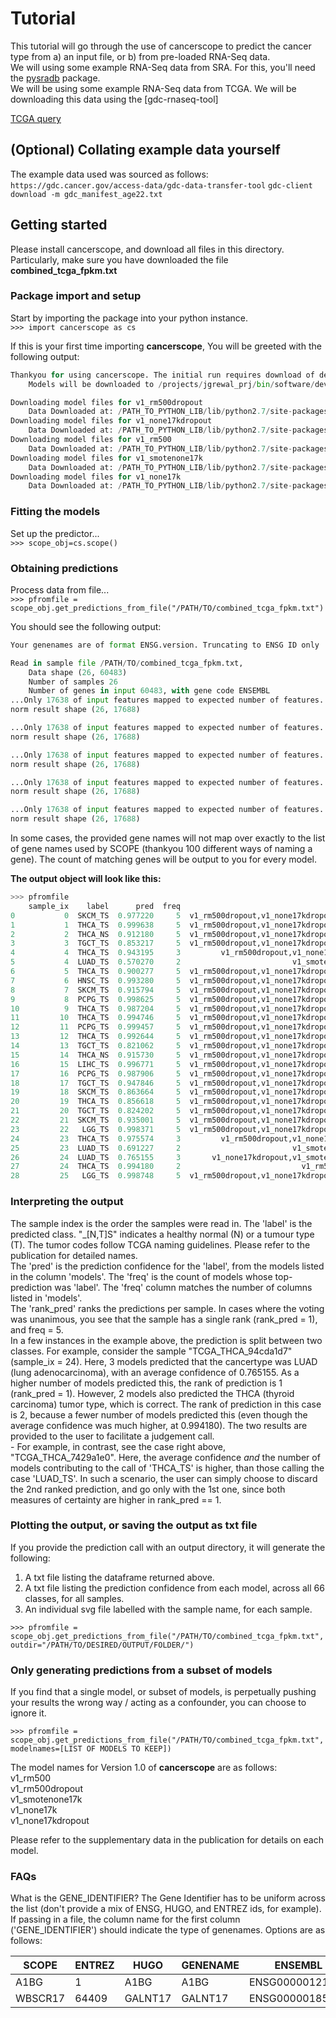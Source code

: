 # Tutorial

This tutorial will go through the use of cancerscope to predict the cancer type from a) an input file, or b) from pre-loaded RNA-Seq data.  
We will using some example RNA-Seq data from SRA. For this, you'll need the [pysradb](https://pypi.org/project/pysradb/) package.  
We will be using some example RNA-Seq data from TCGA. We will be downloading this data using the [gdc-rnaseq-tool]

[TCGA query](https://portal.gdc.cancer.gov/repository?facetTab=files&filters=%7B%22op%22%3A%22and%22%2C%22content%22%3A%5B%7B%22op%22%3A%22%3E%3D%22%2C%22content%22%3A%7B%22field%22%3A%22cases.diagnoses.age_at_diagnosis%22%2C%22value%22%3A%5B6574%5D%7D%7D%2C%7B%22op%22%3A%22%3C%3D%22%2C%22content%22%3A%7B%22field%22%3A%22cases.diagnoses.age_at_diagnosis%22%2C%22value%22%3A%5B7304%5D%7D%7D%2C%7B%22op%22%3A%22in%22%2C%22content%22%3A%7B%22field%22%3A%22cases.project.project_id%22%2C%22value%22%3A%5B%22TCGA-HNSC%22%2C%22TCGA-LGG%22%2C%22TCGA-LIHC%22%2C%22TCGA-PCPG%22%2C%22TCGA-SKCM%22%2C%22TCGA-TGCT%22%2C%22TCGA-THCA%22%5D%7D%7D%2C%7B%22op%22%3A%22in%22%2C%22content%22%3A%7B%22field%22%3A%22files.access%22%2C%22value%22%3A%5B%22open%22%5D%7D%7D%2C%7B%22op%22%3A%22in%22%2C%22content%22%3A%7B%22field%22%3A%22files.analysis.workflow_type%22%2C%22value%22%3A%5B%22HTSeq%20-%20FPKM%22%5D%7D%7D%2C%7B%22op%22%3A%22in%22%2C%22content%22%3A%7B%22field%22%3A%22files.data_format%22%2C%22value%22%3A%5B%22TXT%22%5D%7D%7D%2C%7B%22op%22%3A%22in%22%2C%22content%22%3A%7B%22field%22%3A%22files.data_type%22%2C%22value%22%3A%5B%22Gene%20Expression%20Quantification%22%5D%7D%7D%5D%7D&searchTableTab=files)

## (Optional) Collating example data yourself  
The example data used was sourced as follows:  
`https://gdc.cancer.gov/access-data/gdc-data-transfer-tool`
`gdc-client download -m gdc_manifest_age22.txt`  

## Getting started
Please install cancerscope, and download all files in this directory. Particularly, make sure you have downloaded the file **combined_tcga_fpkm.txt**  

### Package import and setup   
Start by importing the package into your python instance.  
`>>> import cancerscope as cs`  

If this is your first time importing **cancerscope**, You will be greeted with the following output:   
 
```python   
Thankyou for using cancerscope. The initial run requires download of dependent model files. Proceeding with download now...
	Models will be downloaded to /projects/jgrewal_prj/bin/software/devbox/anaconda/envs/scopetest27/lib/python2.7/site-packages/cancerscope/data/

Downloading model files for v1_rm500dropout 
	Data Downloaded at: /PATH_TO_PYTHON_LIB/lib/python2.7/site-packages/cancerscope/data/
Downloading model files for v1_none17kdropout 
	Data Downloaded at: /PATH_TO_PYTHON_LIB/lib/python2.7/site-packages/cancerscope/data/
Downloading model files for v1_rm500 
	Data Downloaded at: /PATH_TO_PYTHON_LIB/lib/python2.7/site-packages/cancerscope/data/
Downloading model files for v1_smotenone17k 
	Data Downloaded at: /PATH_TO_PYTHON_LIB/lib/python2.7/site-packages/cancerscope/data/
Downloading model files for v1_none17k 
	Data Downloaded at: /PATH_TO_PYTHON_LIB/lib/python2.7/site-packages/cancerscope/data/
```

### Fitting the models  

Set up the predictor...   
`>>> scope_obj=cs.scope()`     

### Obtaining predictions  

Process data from file...   
`>>> pfromfile = scope_obj.get_predictions_from_file("/PATH/TO/combined_tcga_fpkm.txt")`   

You should see the following output:   

```python    
Your genenames are of format ENSG.version. Truncating to ENSG ID only

Read in sample file /PATH/TO/combined_tcga_fpkm.txt, 
	Data shape (26, 60483)
	Number of samples 26
	Number of genes in input 60483, with gene code ENSEMBL
...Only 17638 of input features mapped to expected number of features. Setting the rest to 0.0...Normalization function being applied: rastminmax
norm result shape (26, 17688)

...Only 17638 of input features mapped to expected number of features. Setting the rest to 0.0...Normalization function being applied: none
norm result shape (26, 17688)

...Only 17638 of input features mapped to expected number of features. Setting the rest to 0.0...Normalization function being applied: rastminmax
norm result shape (26, 17688)

...Only 17638 of input features mapped to expected number of features. Setting the rest to 0.0...Normalization function being applied: none
norm result shape (26, 17688)

...Only 17638 of input features mapped to expected number of features. Setting the rest to 0.0...Normalization function being applied: none
norm result shape (26, 17688)
```     

In some cases, the provided gene names will not map over exactly to the list of gene names used by SCOPE (thankyou 100 different ways of naming a gene). The count of matching genes will be output to you for every model.    

**The output object will look like this:**  

```python
>>> pfromfile
    sample_ix    label      pred  freq                                             models  rank_pred             sample_name
0           0  SKCM_TS  0.977220     5  v1_rm500dropout,v1_none17kdropout,v1_rm500,v1_...          1      TCGA_SKCM_65312630
1           1  THCA_TS  0.999638     5  v1_rm500dropout,v1_none17kdropout,v1_rm500,v1_...          1      TCGA_THCA_b2016510
2           2  THCA_NS  0.912180     5  v1_rm500dropout,v1_none17kdropout,v1_rm500,v1_...          1      TCGA_THCA_ffb8427a
3           3  TGCT_TS  0.853217     5  v1_rm500dropout,v1_none17kdropout,v1_rm500,v1_...          1      TCGA_TGCT_78264e6b
4           4  THCA_TS  0.943195     3         v1_rm500dropout,v1_none17kdropout,v1_rm500          1      TCGA_THCA_4869e2a4
5           4  LUAD_TS  0.570270     2                         v1_smotenone17k,v1_none17k          2      TCGA_THCA_4869e2a4
6           5  THCA_TS  0.900277     5  v1_rm500dropout,v1_none17kdropout,v1_rm500,v1_...          1      TCGA_THCA_73451252
7           6  HNSC_TS  0.993280     5  v1_rm500dropout,v1_none17kdropout,v1_rm500,v1_...          1      TCGA_HNSC_26019321
8           7  SKCM_TS  0.915794     5  v1_rm500dropout,v1_none17kdropout,v1_rm500,v1_...          1      TCGA_SKCM_22632bc1
9           8  PCPG_TS  0.998625     5  v1_rm500dropout,v1_none17kdropout,v1_rm500,v1_...          1      TCGA_PCPG_cf680d44
10          9  THCA_TS  0.987204     5  v1_rm500dropout,v1_none17kdropout,v1_rm500,v1_...          1      TCGA_THCA_34826584
11         10  THCA_TS  0.994746     5  v1_rm500dropout,v1_none17kdropout,v1_rm500,v1_...          1      TCGA_THCA_5fedc450
12         11  PCPG_TS  0.999457     5  v1_rm500dropout,v1_none17kdropout,v1_rm500,v1_...          1      TCGA_PCPG_4f16b358
13         12  THCA_TS  0.992644     5  v1_rm500dropout,v1_none17kdropout,v1_rm500,v1_...          1      TCGA_THCA_4640600f
14         13  TGCT_TS  0.821062     5  v1_rm500dropout,v1_none17kdropout,v1_rm500,v1_...          1      TCGA_TGCT_d8ad327f
15         14  THCA_NS  0.915730     5  v1_rm500dropout,v1_none17kdropout,v1_rm500,v1_...          1      TCGA_THCA_e32c7fe0
16         15  LIHC_TS  0.996771     5  v1_rm500dropout,v1_none17kdropout,v1_rm500,v1_...          1      TCGA_LIHC_abe89868
17         16  PCPG_TS  0.987906     5  v1_rm500dropout,v1_none17kdropout,v1_rm500,v1_...          1      TCGA_PCPG_1182a295
18         17  TGCT_TS  0.947846     5  v1_rm500dropout,v1_none17kdropout,v1_rm500,v1_...          1      TCGA_TGCT_a51c7a87
19         18  SKCM_TS  0.863664     5  v1_rm500dropout,v1_none17kdropout,v1_rm500,v1_...          1      TCGA_SKCM_bcc52bb7
20         19  THCA_TS  0.856618     5  v1_rm500dropout,v1_none17kdropout,v1_rm500,v1_...          1  TCGA_THCA_NHL_a7229653
21         20  TGCT_TS  0.824202     5  v1_rm500dropout,v1_none17kdropout,v1_rm500,v1_...          1      TCGA_TGCT_af5c9e80
22         21  SKCM_TS  0.935001     5  v1_rm500dropout,v1_none17kdropout,v1_rm500,v1_...          1      TCGA_SKCM_074f955e
23         22   LGG_TS  0.998371     5  v1_rm500dropout,v1_none17kdropout,v1_rm500,v1_...          1       TCGA_LGG_9cd81de0
24         23  THCA_TS  0.975574     3         v1_rm500dropout,v1_none17kdropout,v1_rm500          1      TCGA_THCA_7429a1e0
25         23  LUAD_TS  0.691227     2                         v1_smotenone17k,v1_none17k          2      TCGA_THCA_7429a1e0
26         24  LUAD_TS  0.765155     3       v1_none17kdropout,v1_smotenone17k,v1_none17k          1      TCGA_THCA_94cda1d7
27         24  THCA_TS  0.994180     2                           v1_rm500dropout,v1_rm500          2      TCGA_THCA_94cda1d7
28         25   LGG_TS  0.998748     5  v1_rm500dropout,v1_none17kdropout,v1_rm500,v1_...          1       TCGA_LGG_cfd39475
```

### Interpreting the output   
The sample index is the order the samples were read in. The 'label' is the predicted class. "\_[N,T]S" indicates a healthy normal (N) or a tumour type (T). The tumor codes follow TCGA naming guidelines. Please refer to the publication for detailed names.  
The 'pred' is the prediction confidence for the 'label', from the models listed in the column 'models'. The 'freq' is the count of models whose top-prediction was 'label'. The 'freq' column matches the number of columns listed in 'models'.  
The 'rank_pred' ranks the predictions per sample. In cases where the voting was unanimous, you see that the sample has a single rank (rank_pred = 1), and freq = 5.  
In a few instances in the example above, the prediction is split between two classes. For example, consider the sample "TCGA_THCA_94cda1d7" (sample_ix = 24). Here, 3 models predicted that the cancertype was LUAD (lung adenocarcinoma), with an average confidence of 0.765155. As a higher number of models predicted this, the rank of prediction is 1 (rank_pred = 1). However, 2 models also predicted the THCA (thyroid carcinoma) tumor type, which is correct. The rank of prediction in this case is 2, because a fewer number of models predicted this (even though the average confidence was much higher, at 0.994180). The two results are provided to the user to facilitate a judgement call.  
	- For example, in contrast, see the case right above, "TCGA_THCA_7429a1e0". Here, the average confidence *and* the number of models contributing to the call of 'THCA_TS' is higher, than those calling the case 'LUAD_TS'. In such a scenario, the user can simply choose to discard the 2nd ranked prediction, and go only with the 1st one, since both measures of certainty are higher in rank_pred == 1.  

### Plotting the output, or saving the output as txt file  
If you provide the prediction call with an output directory, it will generate the following:  
1. A txt file listing the dataframe returned above.  
2. A txt file listing the prediction confidence from each model, across all 66 classes, for all samples.  
3. An individual svg file labelled with the sample name, for each sample.  

`>>> pfromfile = scope_obj.get_predictions_from_file("/PATH/TO/combined_tcga_fpkm.txt", outdir="/PATH/TO/DESIRED/OUTPUT/FOLDER/")`  

### Only generating predictions from a subset of models  
If you find that a single model, or subset of models, is perpetually pushing your results the wrong way / acting as a confounder, you can choose to ignore it.   

`>>> pfromfile = scope_obj.get_predictions_from_file("/PATH/TO/combined_tcga_fpkm.txt", modelnames=[LIST OF MODELS TO KEEP])`

The model names for Version 1.0 of **cancerscope** are as follows:  
v1_rm500  
v1_rm500dropout  
v1_smotenone17k  
v1_none17k  
v1_none17kdropout  

Please refer to the supplementary data in the publication for details on each model.  
 
### FAQs  
What is the GENE\_IDENTIFIER?
The Gene Identifier has to be uniform across the list (don't provide a mix of ENSG, HUGO, and ENTREZ ids, for example). If passing in a file, the column name for the first column ('GENE\_IDENTIFIER') should indicate the type of genenames. Options are as follows:  

|SCOPE|ENTREZ|HUGO|GENENAME|ENSEMBL|HGNC|GSC1|GSC2|HUGO_ENSG|SCOPE_ENSG|   
|---|---|---|---|---|---|---|---|---|---|   
|A1BG|1|A1BG|A1BG|ENSG00000121410|5|A1BG\|1_calculated|merged_AIBG\|1\_calculated|A1BG_ENSG00000121410|A1BG_ENSG00000121410|    
|WBSCR17|64409|GALNT17|GALNT17|ENSG00000185274|16347|WBSCR17\|64409_calculated|merged_WBSCR17\|64409_calculated|GALNT17\_ENSG00000185274|WBSCR17\_ENSG00000185274|    

